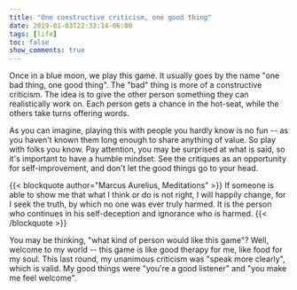 ```yaml
---
title: "One constructive criticism, one good thing"
date: 2019-01-03T22:33:14-06:00
tags: [life]
toc: false
show_comments: true
---
```


Once in a blue moon, we play this game. It usually goes by the name "one bad thing, one good thing". The "bad" thing is more of a constructive criticism. The idea is to give the other person something they can realistically work on. Each person gets a chance in the hot-seat, while the others take turns offering words. 

As you can imagine, playing this with people you hardly know is no fun -- as you haven't known them long enough to share anything of value. So play with folks you know. Pay attention, you may be surprised at what is said, so it's important to have a humble mindset. See the critiques as an opportunity for self-improvement, and don't let the good things go to your head. 

{{< blockquote author="Marcus Aurelius, Meditations" >}}
If someone is able to show me that what I think or do is not right, I will happily change, for I seek the truth, by which no one was ever truly harmed. It is the person who continues in his self-deception and ignorance who is harmed.
{{< /blockquote >}}

You may be thinking, "what kind of person would like this game"? Well, welcome to my world -- this game is like good therapy for me, like food for my soul. This last round, my unanimous criticism was "speak more clearly", which is valid. My good things were "you're a good listener" and "you make me feel welcome". 
